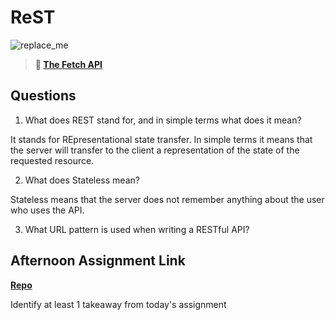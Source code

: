 # ReST

![replace_me](https://codeworks.blob.core.windows.net/public/assets/img/illustrations/placeholder.svg)

> **📖 [The Fetch API](https://codeworksacademy.com/fs-student-guide/resources/wk4/04-Fetch)**

## Questions

1. What does REST stand for, and in simple terms what does it mean?

It stands for REpresentational state transfer. In simple terms it means that the server will transfer to the client a representation of the state of the requested resource.

2. What does Stateless mean?

Stateless means that the server does not remember anything about the user who uses the API.

3. What URL pattern is used when writing a RESTful API?



## Afternoon Assignment Link

**[Repo](https://github.com/IsaiahLeiva/<ASSIGNMENT_REPO>)**

Identify at least 1 takeaway from today's assignment
